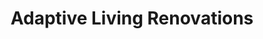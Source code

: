 ---
title: "Adaptive Living Renovations"
url: /elk-grove/adaptive-living-renovations/
shop: Badezimmer
---